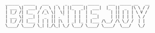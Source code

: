 ```
______  _____   ___   _   _  _____  _____    ___  _____ __   __
| ___ \|  ___| / _ \ | \ | ||_   _||  ___|  |_  ||  _  |\ \ / /
| |_/ /| |__  / /_\ \|  \| |  | |  | |__      | || | | | \ V / 
| ___ \|  __| |  _  || . ` |  | |  |  __|     | || | | |  \ /  
| |_/ /| |___ | | | || |\  | _| |_ | |___ /\__/ /\ \_/ /  | |  
\____/ \____/ \_| |_/\_| \_/ \___/ \____/ \____/  \___/   \_/  
```

<!--
**beaniejoy/beaniejoy** is a ✨ _special_ ✨ repository because its `README.md` (this file) appears on your GitHub profile.

Here are some ideas to get you started:

- 🔭 I’m currently working on ...
- 🌱 I’m currently learning ...
- 👯 I’m looking to collaborate on ...
- 🤔 I’m looking for help with ...
- 💬 Ask me about ...
- 📫 How to reach me: ...
- 😄 Pronouns: ...
- ⚡ Fun fact: ...
-->
